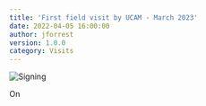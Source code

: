 ```yaml
---
title: 'First field visit by UCAM - March 2023'
date: 2022-04-05 16:00:00 
author: jforrest
version: 1.0.0
category: Visits
---
```


![Signing](/assets/posts/intro_pic_001.JPG)

On 
